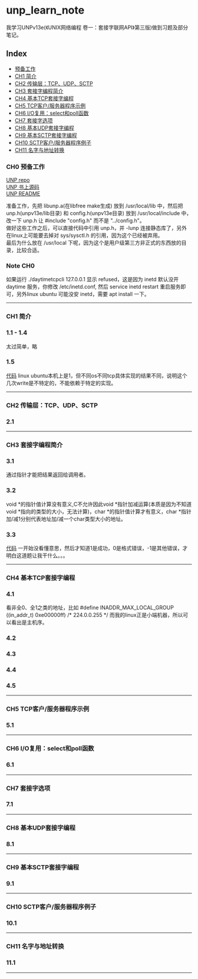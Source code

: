 # unp_learn_note

我学习UNPv13e(《UNIX网络编程 卷一：套接字联网API》第三版)做到习题及部分笔记。

## Index

- [预备工作](#CH0-预备工作)
- [CH1 简介](#CH1-简介)
- [CH2 传输层：TCP、UDP、SCTP](#CH2-传输层TCPUDPSCTP)
- [CH3 套接字编程简介](#CH3-套接字编程简介)
- [CH4 基本TCP套接字编程](#CH4-基本TCP套接字编程)
- [CH5 TCP客户/服务器程序示例](#CH5-TCP客户/服务器程序示例)
- [CH6 I/O复用：select和poll函数](#CH6-I/O复用select和poll函数)
- [CH7 套接字选项](#CH7-套接字选项)
- [CH8 基本UDP套接字编程](#CH8-基本UDP套接字编程)
- [CH9 基本SCTP套接字编程](#CH9-基本SCTP套接字编程)
- [CH10 SCTP客户/服务器程序例子](#CH10-SCTP客户/服务器程序例子)
- [CH11 名字与地址转换](#CH11-名字与地址转换)

### CH0 预备工作

[UNP repo](https://github.com/unpbook/unpv13e)  
[UNP 书上源码](./unpv13e)  
[UNP README](./unpv13e/README)

准备工作，先把 libunp.a(在libfree make生成) 放到 /usr/local/lib 中，然后把 unp.h(unpv13e/lib目录) 和 config.h(unpv13e目录) 放到 /usr/local/include 中，改一下 unp.h 让 #include "config.h" 而不是 "../config.h"。  
做好这些工作之后，可以直接代码中引用 unp.h，并 -lunp 连接静态库了，另外在linux上可能要去掉对 sys/sysctl.h 的引用，因为这个已经被弃用。  
最后为什么放在 /usr/local 下呢，因为这个是用户级第三方非正式的东西放的目录，比较合适。

### Note CH0

如果运行 ./daytimetcpcli 127.0.0.1 显示 refused，这是因为 inetd 默认没开 daytime 服务，你修改 /etc/inetd.conf, 然后 service inetd restart 重启服务即可，另外linux ubuntu 可能没安 inetd，需要 apt install 一下。

---

### CH1 简介

### 1.1 - 1.4

太过简单，略

### 1.5

[代码](./exercise/ch1/5) linux ubuntu本机上是1，但不同os不同tcp具体实现的结果不同，说明这个几次write是不特定的，不能依赖于特定的实现。

---

### CH2 传输层：TCP、UDP、SCTP

### 2.1

---

### CH3 套接字编程简介

### 3.1

通过指针才能把结果返回给调用者。

### 3.2

void \*的指针值计算没有意义,C不允许因此void \*指针加减运算(本质是因为不知道void \*指向的类型的大小，无法计算)，char \*的指针值计算才有意义，char \*指针加/减1分别代表地址加/减一个char类型大小的地址。

### 3.3

[代码](./exercise/ch3/3/inet_pton_loose.c) 一开始没看懂意思，然后才知道1是成功，0是格式错误，-1是其他错误，才明白这道题让我干什么。。。

---

### CH4 基本TCP套接字编程

### 4.1

看非全0、全1之类的地址，比如 #define INADDR_MAX_LOCAL_GROUP  ((in_addr_t) 0xe00000ff) /\* 224.0.0.255 \*/ 而我的linux正是小端机器，所以可以看出是主机序。

### 4.2

### 4.3

### 4.4

### 4.5

---

### CH5 TCP客户/服务器程序示例

### 5.1

---

### CH6 I/O复用：select和poll函数

### 6.1

---

### CH7 套接字选项

### 7.1

---

### CH8 基本UDP套接字编程

### 8.1

---

### CH9 基本SCTP套接字编程

### 9.1

---

### CH10 SCTP客户/服务器程序例子

### 10.1

---

### CH11 名字与地址转换

### 11.1

---

